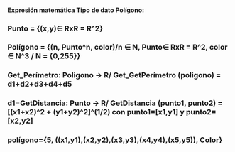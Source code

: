 #### Expresión matemática Tipo de dato Polígono:
### Punto = {(x,y)∈ RxR = R^2}
### Polígono = {(n, Punto^n, color)/n ∈ N, Punto∈ RxR = R^2, color ∈ N^3 / N = {0,255}}
### Get_Perímetro: Poligono -> R/ Get_GetPerímetro (poligono) = d1+d2+d3+d4+d5
### d1=GetDistancia: Punto -> R/ GetDistancia (punto1, punto2) = [(x1+x2)^2 + (y1+y2)^2]^(1/2) con punto1=[x1,y1] y punto2=[x2,y2]
### polígono={5, ((x1,y1),(x2,y2),(x3,y3),(x4,y4),(x5,y5)), Color}

